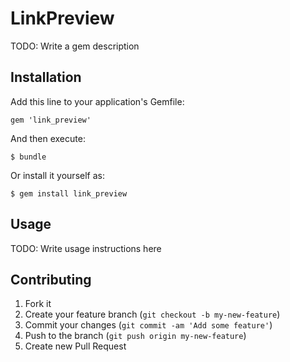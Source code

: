 # LinkPreview

TODO: Write a gem description

## Installation

Add this line to your application's Gemfile:

    gem 'link_preview'

And then execute:

    $ bundle

Or install it yourself as:

    $ gem install link_preview

## Usage

TODO: Write usage instructions here

## Contributing

1. Fork it
2. Create your feature branch (`git checkout -b my-new-feature`)
3. Commit your changes (`git commit -am 'Add some feature'`)
4. Push to the branch (`git push origin my-new-feature`)
5. Create new Pull Request
